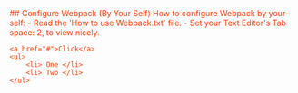 <!DOCTYPE html>
<html>
<head>
	## Configure Webpack (By Your Self)
	<style>
		body {
			color: hsl(13, 100%, 50%);
		}
	</style>
</head>
<body>
How to configure Webpack by your-self:
	- Read the 	'How to use Webpack.txt' 	file.
	- Set your Text Editor's Tab space: 2, 	to view nicely.

	<a href="#">Click</a>
	<ul>
		<li> One </li>
		<li> Two </li>
	</ul>



</body>
</html>
